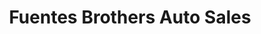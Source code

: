 ---
title: "Fuentes Brothers Auto Sales"
url: /jessup/fuentes-brothers-auto-sales/
shop: Autohaus
---